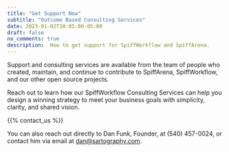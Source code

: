 ```yaml
---
title: "Get Support Now"
subtitle: "Outcome Based Consulting Services"
date: 2023-01-02T10:05:00-05:00
draft: false
no_comments: true
description:  How to get support for SpiffWorkflow and SpiffArena. 
---
```


Support and consulting services are available from the team of people who created, maintain, and continue to contribute to SpiffArena, SpiffWorkflow, and our other open source projects.

Reach out to learn how our SpiffWorkflow Consulting Services can help you design a winning strategy to meet your business goals with simplicity, clarity, and shared vision.

{{% contact_us %}}

You can also reach out directly to Dan Funk, Founder, at (540) 457-0024, or contact him via email at dan@sartography.com.
